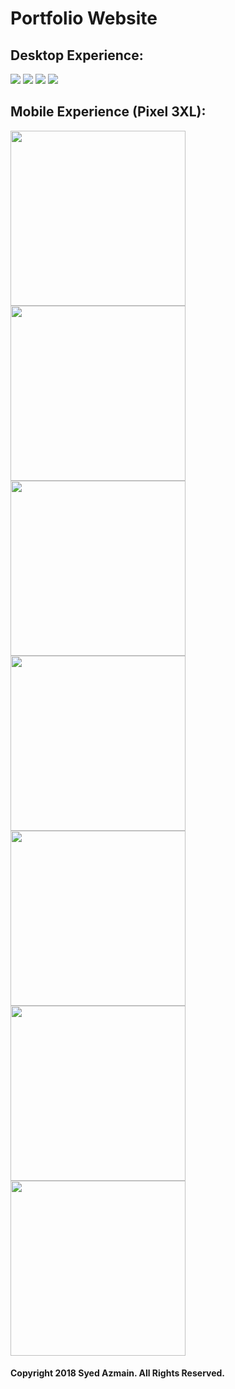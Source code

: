 # Portfolio Website
## Desktop Experience:
![](/images/page1.PNG)
![](/images/page2.PNG)
![](/images/page3.PNG)
![](/images/page4.PNG)

## Mobile Experience (Pixel 3XL):
<img src='/images/mpage1.png' width=280/> <img src='/images/mpage2.png' width=280/> <img src='/images/mpage3.png' width=280/> <img src='/images/mpage4.png' width=280/> <img src='/images/mpage5.png' width=280/> <img src='/images/mpage6.png' width=280/> <img src='/images/mpage7.png' width=280/>
#### Copyright 2018 Syed Azmain. All Rights Reserved.
